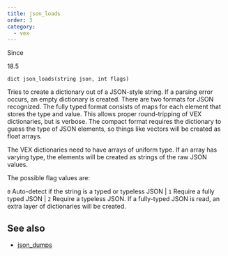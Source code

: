 ```yaml
---
title: json_loads
order: 3
category:
  - vex
---
```


Since

18.5

`dict json_loads(string json, int flags)`

Tries to create a dictionary out of a JSON-style string. If a parsing
error occurs, an empty dictionary is created. There are two formats
for JSON recognized. The fully typed format consists of maps for
each element that stores the type and value. This allows proper
round-tripping of VEX dictionaries, but is verbose. The compact
format requires the dictionary to guess the type of JSON elements,
so things like vectors will be created as float arrays.

The VEX dictionaries need to have arrays of uniform type. If an
array has varying type, the elements will be created as strings
of the raw JSON values.

The possible flag values are:

`0` Auto-detect if the string is a typed or typeless JSON
|
`1` Require a fully typed JSON
|
`2` Require a typeless JSON. If a fully-typed JSON is read, an extra layer of dictionaries will be created.

## See also

- [json_dumps](json_dumps.html)
